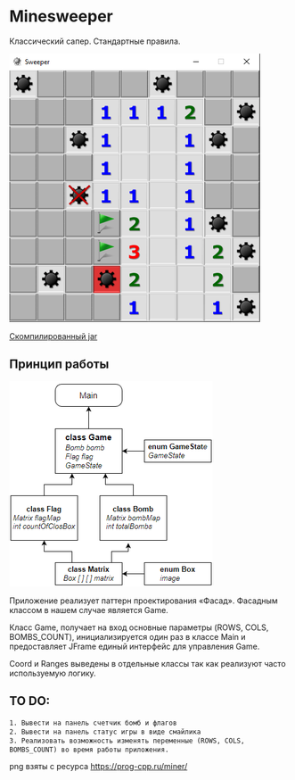 # Minesweeper


Классический сапер. Стандартные правила.


![schem.png](https://github.com/Kir2702/myScreenshots/blob/main/Minesweeper.png)


[Скомпилированный jar](https://github.com/Kir2702/Minesweeper/blob/main/out/artifacts/Minesweeper_jar/Minesweeper.jar)




## Принцип работы


![schem.png](https://github.com/Kir2702/myScreenshots/blob/main/MinesweeperSchem.png)

Приложение реализует паттерн проектирования «Фасад». Фасадным классом в нашем случае является Game.

Класс Game, получает на вход основные параметры (ROWS, COLS, BOMBS_COUNT), инициализируется один раз в классе Main и предоставляет JFrame единый интерфейс для управления Game.

Coord и Ranges выведены в отдельные классы так как реализуют часто используемую логику.



## TO DO:


	1. Вывести на панель счетчик бомб и флагов
	2. Вывести на панель статус игры в виде смайлика
	3. Реализовать возможность изменять переменные (ROWS, COLS, BOMBS_COUNT) во время работы приложения.
	
	
png взяты с ресурса https://prog-cpp.ru/miner/